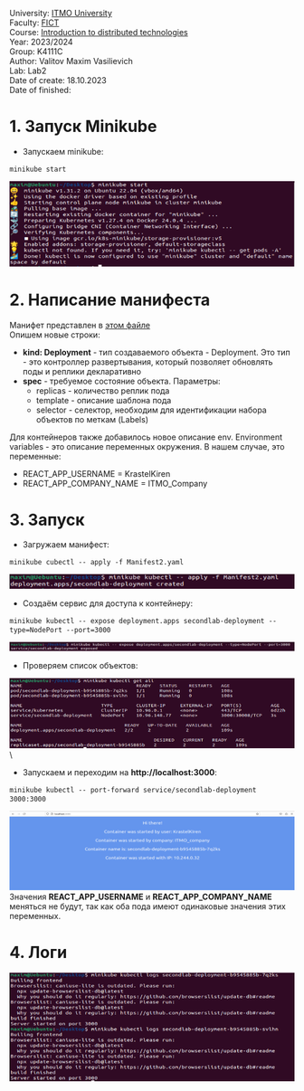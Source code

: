 University: [ITMO University](https://itmo.ru/ru/)  
Faculty: [FICT](https://fict.itmo.ru)  
Course: [Introduction to distributed   technologies](https://github.com/itmo-ict-faculty/introduction-to-distributed-technologies)  
Year: 2023/2024  
Group: K4111C  
Author: Valitov Maxim Vasilievich  
Lab: Lab2  
Date of create: 18.10.2023  
Date of finished:  

# 1. Запуск Minikube  
- Запускаем minikube: 
```
minikube start
```
![pics/1](https://github.com/KrastelKiren/2023_2024-introduction_to_distributed_technologies-K4111C-valitov_m_v/blob/main/lab2/pics/1.png?raw=true)  
# 2. Написание манифеста  
Манифет представлен в [этом файле](https://github.com/KrastelKiren/2023_2024-introduction_to_distributed_technologies-K4111C-valitov_m_v/blob/main/lab2/Manifest2.yaml)  
Опишем новые строки:  
- **kind: Deployment** - тип создаваемого объекта - Deployment. Это тип - это контроллер развертывания, который позволяет обновлять поды и реплики декларативно  
- **spec** - требуемое состояние объекта. Параметры:  
  - replicas - количество реплик пода  
  - template - описание шаблона пода  
  - selector - селектор, необходим для идентификации набора объектов по меткам (Labels)  

Для контейнеров также добавилось новое описание env. Environment variables - это описание переменных окружения. В нашем случае, это переменные:  
- REACT_APP_USERNAME = KrastelKiren  
- REACT_APP_COMPANY_NAME = ITMO_Company  

# 3. Запуск
- Загружаем манифест:
```
minikube cubectl -- apply -f Manifest2.yaml
```
![pics/2](https://github.com/KrastelKiren/2023_2024-introduction_to_distributed_technologies-K4111C-valitov_m_v/blob/main/lab2/pics/2.png?raw=true)

- Создаём сервис для доступа к контейнеру:
```
minikube kubectl -- expose deployment.apps secondlab-deployment --type=NodePort --port=3000
```
![pics/3](https://github.com/KrastelKiren/2023_2024-introduction_to_distributed_technologies-K4111C-valitov_m_v/blob/main/lab2/pics/3.png?raw=true)
- Проверяем список объектов:

![pics/4](https://github.com/KrastelKiren/2023_2024-introduction_to_distributed_technologies-K4111C-valitov_m_v/blob/main/lab2/pics/4.png?raw=true)\
- Запускаем и переходим на **http://localhost:3000**:
```
minikube kubectl -- port-forward service/secondlab-deployment 3000:3000
```
![pics/5](https://github.com/KrastelKiren/2023_2024-introduction_to_distributed_technologies-K4111C-valitov_m_v/blob/main/lab2/pics/5.png?raw=true)
Значения **REACT_APP_USERNAME** и **REACT_APP_COMPANY_NAME** меняться не будут, так как оба пода имеют одинаковые значения этих переменных.

# 4. Логи
![pics/6](https://github.com/KrastelKiren/2023_2024-introduction_to_distributed_technologies-K4111C-valitov_m_v/blob/main/lab2/pics/6.png?raw=true)
